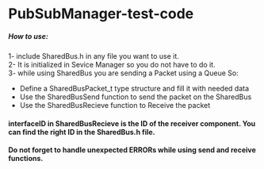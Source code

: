 # PubSubManager-test-code
##### How to use:
1- include SharedBus.h in any file you want to use it.   
2- It is initialized in Sevice Manager so you do not have to do it.   
3- while using SharedBus you are sending a Packet using a Queue So:    
  - Define a SharedBusPacket_t type structure and fill it with needed data    
  - Use the SharedBusSend function to send the packet on the SharedBus    
  - Use the SharedBusRecieve function to Receive the packet    

  #### interfaceID in SharedBusRecieve is the ID of the receiver component. You can find the right ID in the SharedBus.h file.
  #### Do not forget to handle unexpected ERRORs while using send and receive functions.
  
